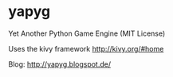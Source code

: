 yapyg
=====

Yet Another Python Game Engine (MIT License)

Uses the kivy framework http://kivy.org/#home

Blog: http://yapyg.blogspot.de/
